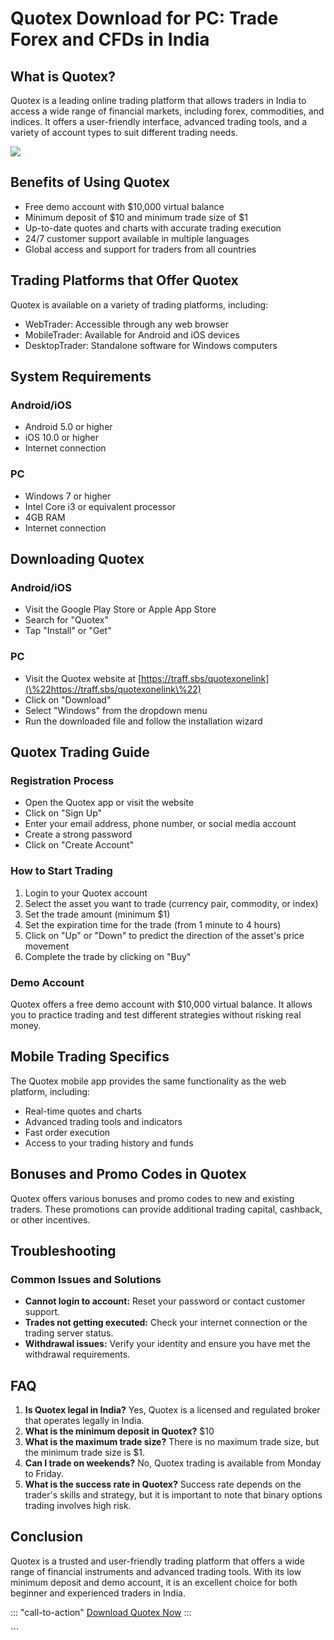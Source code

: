 # Quotex Download for PC: Trade Forex and CFDs in India

## What is Quotex?

Quotex is a leading online trading platform that allows traders in India
to access a wide range of financial markets, including forex,
commodities, and indices. It offers a user-friendly interface, advanced
trading tools, and a variety of account types to suit different trading
needs.

[![](https://static.quotex.io/files/1_en/300_250.jpg)](https://traff.sbs/brokerqxsignupf)

## Benefits of Using Quotex

-   Free demo account with \$10,000 virtual balance
-   Minimum deposit of \$10 and minimum trade size of \$1
-   Up-to-date quotes and charts with accurate trading execution
-   24/7 customer support available in multiple languages
-   Global access and support for traders from all countries

## Trading Platforms that Offer Quotex

Quotex is available on a variety of trading platforms, including:

-   WebTrader: Accessible through any web browser
-   MobileTrader: Available for Android and iOS devices
-   DesktopTrader: Standalone software for Windows computers

## System Requirements

### Android/iOS

-   Android 5.0 or higher
-   iOS 10.0 or higher
-   Internet connection

### PC

-   Windows 7 or higher
-   Intel Core i3 or equivalent processor
-   4GB RAM
-   Internet connection

## Downloading Quotex

### Android/iOS

-   Visit the Google Play Store or Apple App Store
-   Search for "Quotex"
-   Tap "Install" or "Get"

### PC

-   Visit the Quotex website at
    [https://traff.sbs/quotexonelink](\%22https://traff.sbs/quotexonelink\%22)
-   Click on "Download"
-   Select "Windows" from the dropdown menu
-   Run the downloaded file and follow the installation wizard

## Quotex Trading Guide

### Registration Process

-   Open the Quotex app or visit the website
-   Click on "Sign Up"
-   Enter your email address, phone number, or social media account
-   Create a strong password
-   Click on "Create Account"

### How to Start Trading

1.  Login to your Quotex account
2.  Select the asset you want to trade (currency pair, commodity, or
    index)
3.  Set the trade amount (minimum \$1)
4.  Set the expiration time for the trade (from 1 minute to 4 hours)
5.  Click on "Up" or "Down" to predict the direction of the
    asset\'s price movement
6.  Complete the trade by clicking on "Buy"

### Demo Account

Quotex offers a free demo account with \$10,000 virtual balance. It
allows you to practice trading and test different strategies without
risking real money.

## Mobile Trading Specifics

The Quotex mobile app provides the same functionality as the web
platform, including:

-   Real-time quotes and charts
-   Advanced trading tools and indicators
-   Fast order execution
-   Access to your trading history and funds

## Bonuses and Promo Codes in Quotex

Quotex offers various bonuses and promo codes to new and existing
traders. These promotions can provide additional trading capital,
cashback, or other incentives.

## Troubleshooting

### Common Issues and Solutions

-   **Cannot login to account:** Reset your password or contact customer
    support.
-   **Trades not getting executed:** Check your internet connection or
    the trading server status.
-   **Withdrawal issues:** Verify your identity and ensure you have met
    the withdrawal requirements.

## FAQ

1.  **Is Quotex legal in India?** Yes, Quotex is a licensed and
    regulated broker that operates legally in India.
2.  **What is the minimum deposit in Quotex?** \$10
3.  **What is the maximum trade size?** There is no maximum trade size,
    but the minimum trade size is \$1.
4.  **Can I trade on weekends?** No, Quotex trading is available from
    Monday to Friday.
5.  **What is the success rate in Quotex?** Success rate depends on the
    trader\'s skills and strategy, but it is important to note that
    binary options trading involves high risk.

## Conclusion

Quotex is a trusted and user-friendly trading platform that offers a
wide range of financial instruments and advanced trading tools. With its
low minimum deposit and demo account, it is an excellent choice for both
beginner and experienced traders in India.

::: \"call-to-action\"
[Download Quotex Now](\%22https://traff.sbs/quotexonelink\%22)
:::

\`\`\`

